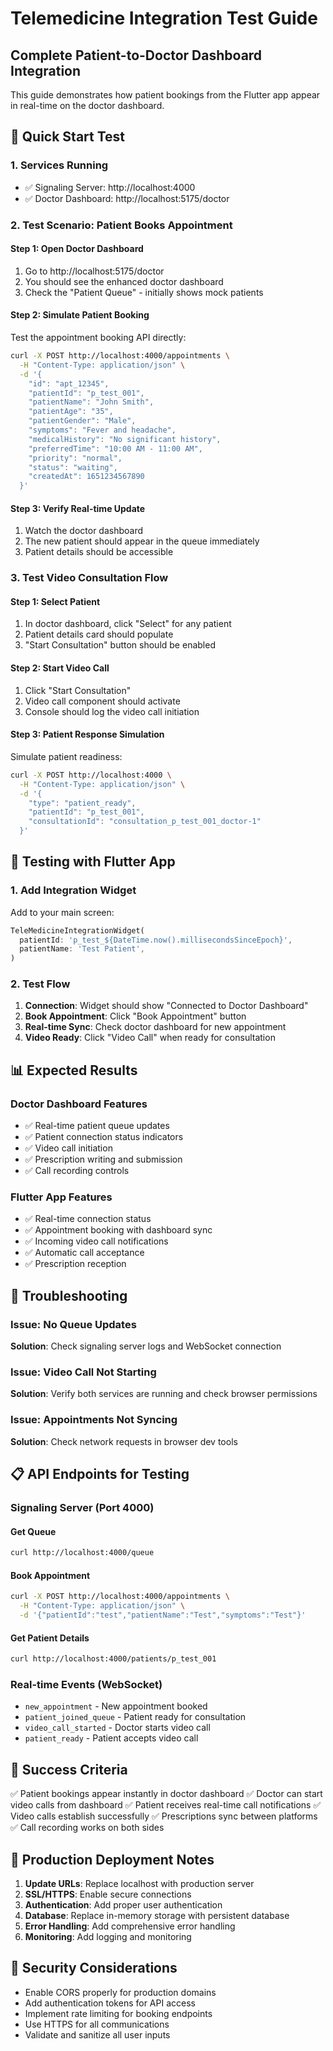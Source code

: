 # Telemedicine Integration Test Guide

## Complete Patient-to-Doctor Dashboard Integration

This guide demonstrates how patient bookings from the Flutter app appear in real-time on the doctor dashboard.

## 🚀 Quick Start Test

### 1. Services Running

- ✅ Signaling Server: http://localhost:4000
- ✅ Doctor Dashboard: http://localhost:5175/doctor

### 2. Test Scenario: Patient Books Appointment

#### Step 1: Open Doctor Dashboard

1. Go to http://localhost:5175/doctor
2. You should see the enhanced doctor dashboard
3. Check the "Patient Queue" - initially shows mock patients

#### Step 2: Simulate Patient Booking

Test the appointment booking API directly:

```bash
curl -X POST http://localhost:4000/appointments \
  -H "Content-Type: application/json" \
  -d '{
    "id": "apt_12345",
    "patientId": "p_test_001",
    "patientName": "John Smith",
    "patientAge": "35",
    "patientGender": "Male",
    "symptoms": "Fever and headache",
    "medicalHistory": "No significant history",
    "preferredTime": "10:00 AM - 11:00 AM",
    "priority": "normal",
    "status": "waiting",
    "createdAt": 1651234567890
  }'
```

#### Step 3: Verify Real-time Update

1. Watch the doctor dashboard
2. The new patient should appear in the queue immediately
3. Patient details should be accessible

### 3. Test Video Consultation Flow

#### Step 1: Select Patient

1. In doctor dashboard, click "Select" for any patient
2. Patient details card should populate
3. "Start Consultation" button should be enabled

#### Step 2: Start Video Call

1. Click "Start Consultation"
2. Video call component should activate
3. Console should log the video call initiation

#### Step 3: Patient Response Simulation

Simulate patient readiness:

```bash
curl -X POST http://localhost:4000 \
  -H "Content-Type: application/json" \
  -d '{
    "type": "patient_ready",
    "patientId": "p_test_001",
    "consultationId": "consultation_p_test_001_doctor-1"
  }'
```

## 🔧 Testing with Flutter App

### 1. Add Integration Widget

Add to your main screen:

```dart
TeleMedicineIntegrationWidget(
  patientId: 'p_test_${DateTime.now().millisecondsSinceEpoch}',
  patientName: 'Test Patient',
)
```

### 2. Test Flow

1. **Connection**: Widget should show "Connected to Doctor Dashboard"
2. **Book Appointment**: Click "Book Appointment" button
3. **Real-time Sync**: Check doctor dashboard for new appointment
4. **Video Ready**: Click "Video Call" when ready for consultation

## 📊 Expected Results

### Doctor Dashboard Features

- ✅ Real-time patient queue updates
- ✅ Patient connection status indicators
- ✅ Video call initiation
- ✅ Prescription writing and submission
- ✅ Call recording controls

### Flutter App Features

- ✅ Real-time connection status
- ✅ Appointment booking with dashboard sync
- ✅ Incoming video call notifications
- ✅ Automatic call acceptance
- ✅ Prescription reception

## 🐛 Troubleshooting

### Issue: No Queue Updates

**Solution**: Check signaling server logs and WebSocket connection

### Issue: Video Call Not Starting

**Solution**: Verify both services are running and check browser permissions

### Issue: Appointments Not Syncing

**Solution**: Check network requests in browser dev tools

## 📋 API Endpoints for Testing

### Signaling Server (Port 4000)

#### Get Queue

```bash
curl http://localhost:4000/queue
```

#### Book Appointment

```bash
curl -X POST http://localhost:4000/appointments \
  -H "Content-Type: application/json" \
  -d '{"patientId":"test","patientName":"Test","symptoms":"Test"}'
```

#### Get Patient Details

```bash
curl http://localhost:4000/patients/p_test_001
```

### Real-time Events (WebSocket)

- `new_appointment` - New appointment booked
- `patient_joined_queue` - Patient ready for consultation
- `video_call_started` - Doctor starts video call
- `patient_ready` - Patient accepts video call

## 🎯 Success Criteria

✅ Patient bookings appear instantly in doctor dashboard
✅ Doctor can start video calls from dashboard
✅ Patient receives real-time call notifications
✅ Video calls establish successfully
✅ Prescriptions sync between platforms
✅ Call recording works on both sides

## 📝 Production Deployment Notes

1. **Update URLs**: Replace localhost with production server
2. **SSL/HTTPS**: Enable secure connections
3. **Authentication**: Add proper user authentication
4. **Database**: Replace in-memory storage with persistent database
5. **Error Handling**: Add comprehensive error handling
6. **Monitoring**: Add logging and monitoring

## 🔐 Security Considerations

- Enable CORS properly for production domains
- Add authentication tokens for API access
- Implement rate limiting for booking endpoints
- Use HTTPS for all communications
- Validate and sanitize all user inputs

